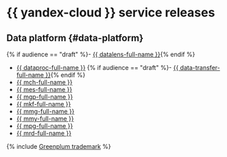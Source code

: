 # {{ yandex-cloud }} service releases

## Data platform {#data-platform}

{% if audience == "draft" %}- [{{ datalens-full-name }}](../datalens/release-notes.md){% endif %}
- [{{ dataproc-full-name }}](../data-proc/release-notes/index.md)
   {% if audience == "draft" %}- [{{ data-transfer-full-name }}](../data-transfer/release-notes.md){% endif %}
- [{{ mch-full-name }}](../managed-clickhouse/release-notes.md)
- [{{ mes-full-name }}](../managed-elasticsearch/release-notes.md)
- [{{ mgp-full-name }}](../managed-greenplum/release-notes.md)
- [{{ mkf-full-name }}](../managed-kafka/release-notes.md)
- [{{ mmg-full-name }}](../managed-mongodb/release-notes.md)
- [{{ mmy-full-name }}](../managed-mysql/release-notes.md)
- [{{ mpg-full-name }}](../managed-postgresql/release-notes.md)
- [{{ mrd-full-name }}](../managed-redis/release-notes.md)

{% include [Greenplum trademark](../_includes/mdb/mgp/trademark.md) %}
